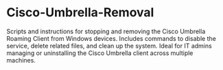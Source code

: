 # Cisco-Umbrella-Removal
Scripts and instructions for stopping and removing the Cisco Umbrella Roaming Client from Windows devices. Includes commands to disable the service, delete related files, and clean up the system. Ideal for IT admins managing or uninstalling the Cisco Umbrella client across multiple machines.
